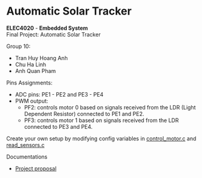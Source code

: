 # Automatic Solar Tracker 

**ELEC4020** - **Embedded System** <br>
Final Project: Automatic Solar Tracker

Group 10:
- Tran Huy Hoang Anh 
- Chu Ha Linh
- Anh Quan Pham  

Pins Assignments:
- ADC pins: PE1 - PE2 and PE3 - PE4
- PWM output: 
    - PF2: controls motor 0 based on signals received from the LDR (Light Dependent Resistor) connected to PE1 and PE2.
    - PF3: controls motor 1 based on signals received from the LDR connected to PE3 and PE4.

Create your own setup by modifying config variables in [control_motor.c](control_motor.c) and [read_sensors.c](read_sensors.c)

Documentations
- [Project proposal](docs/Embedded_Project_Proposal.pdf)

